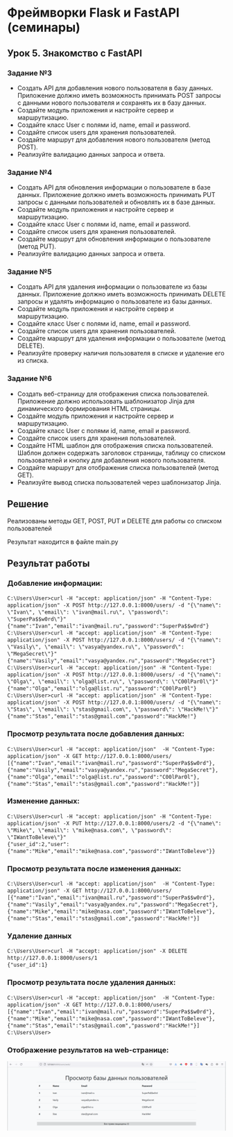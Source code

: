 # Фреймворки Flask и FastAPI (семинары)
## Урок 5. Знакомство с FastAPI

### Задание №3
- Создать API для добавления нового пользователя в базу данных. Приложение должно иметь возможность принимать POST запросы с данными нового пользователя и сохранять их в базу данных.
- Создайте модуль приложения и настройте сервер и маршрутизацию.
- Создайте класс User с полями id, name, email и password.
- Создайте список users для хранения пользователей.
- Создайте маршрут для добавления нового пользователя (метод POST).
- Реализуйте валидацию данных запроса и ответа.

### Задание №4

- Создать API для обновления информации о пользователе в базе данных. Приложение должно иметь возможность принимать PUT запросы с данными пользователей и обновлять их в базе данных.
- Создайте модуль приложения и настройте сервер и маршрутизацию.
- Создайте класс User с полями id, name, email и password.
- Создайте список users для хранения пользователей.
- Создайте маршрут для обновления информации о пользователе (метод PUT).
- Реализуйте валидацию данных запроса и ответа.

### Задание №5
- Создать API для удаления информации о пользователе из базы данных. Приложение должно иметь возможность принимать DELETE запросы и удалять информацию о пользователе из базы данных.
- Создайте модуль приложения и настройте сервер и маршрутизацию.
- Создайте класс User с полями id, name, email и password.
- Создайте список users для хранения пользователей.
- Создайте маршрут для удаления информации о пользователе (метод DELETE).
- Реализуйте проверку наличия пользователя в списке и удаление его из списка.

### Задание №6
- Создать веб-страницу для отображения списка пользователей. Приложение должно использовать шаблонизатор Jinja для динамического формирования HTML страницы.
- Создайте модуль приложения и настройте сервер и маршрутизацию.
- Создайте класс User с полями id, name, email и password.
- Создайте список users для хранения пользователей.
- Создайте HTML шаблон для отображения списка пользователей. Шаблон должен содержать заголовок страницы, таблицу со списком пользователей и кнопку для добавления нового пользователя.
- Создайте маршрут для отображения списка пользователей (метод GET).
- Реализуйте вывод списка пользователей через шаблонизатор Jinja.

## Решение

Реализованы методы GET, POST, PUT и DELETE для работы со списком пользователей

Результат находится в файле main.py


## Результат работы

### Добавление информации:

    C:\Users\User>curl -H "accept: application/json" -H "Content-Type: application/json" -X POST http://127.0.0.1:8000/users/ -d "{\"name\": \"Ivan\", \"email\": \"ivan@mail.ru\", \"password\": \"SuperPa$$w0rd\"}"
    {"name":"Ivan","email":"ivan@mail.ru","password":"SuperPa$$w0rd"}
    C:\Users\User>curl -H "accept: application/json" -H "Content-Type: application/json" -X POST http://127.0.0.1:8000/users/ -d "{\"name\": \"Vasily\", \"email\": \"vasya@yandex.ru\", \"password\": \"MegaSecret\"}"
    {"name":"Vasily","email":"vasya@yandex.ru","password":"MegaSecret"}
    C:\Users\User>curl -H "accept: application/json" -H "Content-Type: application/json" -X POST http://127.0.0.1:8000/users/ -d "{\"name\": \"Olga\", \"email\": \"olga@list.ru\", \"password\": \"C00lPar0l\"}"
    {"name":"Olga","email":"olga@list.ru","password":"C00lPar0l"}
    C:\Users\User>curl -H "accept: application/json" -H "Content-Type: application/json" -X POST http://127.0.0.1:8000/users/ -d "{\"name\": \"Stas\", \"email\": \"stas@gmail.com\", \"password\": \"HackMe!\"}"
    {"name":"Stas","email":"stas@gmail.com","password":"HackMe!"}

### Просмотр результата после добавления данных:
    
    C:\Users\User>curl -H "accept: application/json"  -H "Content-Type: application/json" -X GET http://127.0.0.1:8000/users/
    [{"name":"Ivan","email":"ivan@mail.ru","password":"SuperPa$$w0rd"},{"name":"Vasily","email":"vasya@yandex.ru","password":"MegaSecret"},{"name":"Olga","email":"olga@list.ru","password":"C00lPar0l"},{"name":"Stas","email":"stas@gmail.com","password":"HackMe!"}]

### Изменение данных:

    C:\Users\User>curl -H "accept: application/json" -H "Content-Type: application/json" -X PUT http://127.0.0.1:8000/users/2 -d "{\"name\": \"Mike\", \"email\": \"mike@nasa.com\", \"password\": \"IWantToBeleve\"}"
    {"user_id":2,"user":{"name":"Mike","email":"mike@nasa.com","password":"IWantToBeleve"}}

### Просмотр результата после изменения данных:

    C:\Users\User>curl -H "accept: application/json"  -H "Content-Type: application/json" -X GET http://127.0.0.1:8000/users/
    [{"name":"Ivan","email":"ivan@mail.ru","password":"SuperPa$$w0rd"},{"name":"Vasily","email":"vasya@yandex.ru","password":"MegaSecret"},{"name":"Mike","email":"mike@nasa.com","password":"IWantToBeleve"},{"name":"Stas","email":"stas@gmail.com","password":"HackMe!"}]

### Удаление данных

    C:\Users\User>curl -H "accept: application/json" -X DELETE http://127.0.0.1:8000/users/1
    {"user_id":1}

### Просмотр результата после удаления данных:

    C:\Users\User>curl -H "accept: application/json"  -H "Content-Type: application/json" -X GET http://127.0.0.1:8000/users/
    [{"name":"Ivan","email":"ivan@mail.ru","password":"SuperPa$$w0rd"},{"name":"Mike","email":"mike@nasa.com","password":"IWantToBeleve"},{"name":"Stas","email":"stas@gmail.com","password":"HackMe!"}]
    C:\Users\User>

### Отображение результатов на web-странице:
![screen1.png](screen1.png)

